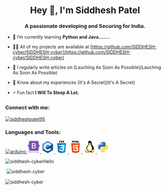 <h1 align="center">Hey 👋, I'm Siddhesh Patel</h1>
<h3 align="center">A passionate developing and Securing for India.</h3>

- 🌱 I’m currently learning **Python and Java........**

- 👨‍💻 All of my projects are available at [https://github.com/SIDDHESH-cyber/SIDDHESH-cyber](https://github.com/SIDDHESH-cyber/SIDDHESH-cyber)

- 📝 I regularly write articles on [Lauching As Soon As Possible](Lauching As Soon As Possible)

- 📄 Know about my experiences [It's A Secret](It's A Secret)

- ⚡ Fun fact **I Will To Sleep A Lot.**

<h3 align="left">Connect with me:</h3>
<p align="left">
<a href="https://instagram.com/siddheshpatel95" target="blank"><img align="center" src="https://raw.githubusercontent.com/rahuldkjain/github-profile-readme-generator/master/src/images/icons/Social/instagram.svg" alt="siddheshpatel95" height="30" width="40" /></a>
</p>

<h3 align="left">Languages and Tools:</h3>
<p align="left"> <a href="https://www.arduino.cc/" target="_blank" rel="noreferrer"> <img src="https://cdn.worldvectorlogo.com/logos/arduino-1.svg" alt="arduino" width="40" height="40"/> </a> <a href="https://getbootstrap.com" target="_blank" rel="noreferrer"><img src="https://raw.githubusercontent.com/devicons/devicon/master/icons/bootstrap/bootstrap-plain-wordmark.svg" alt="bootstrap" width="40" height="40"/> </a> <a href="https://www.cprogramming.com/" target="_blank" rel="noreferrer"> <img src="https://raw.githubusercontent.com/devicons/devicon/master/icons/c/c-original.svg" alt="c" width="40" height="40"/> </a> <a href="https://www.w3schools.com/css/" target="_blank" rel="noreferrer"> <img src="https://raw.githubusercontent.com/devicons/devicon/master/icons/css3/css3-original-wordmark.svg" alt="css3" width="40" height="40"/> </a> <a href="https://www.w3.org/html/" target="_blank" rel="noreferrer"> <img src="https://raw.githubusercontent.com/devicons/devicon/master/icons/html5/html5-original-wordmark.svg" alt="html5" width="40" height="40"/> </a> <a href="https://www.linux.org/" target="_blank" rel="noreferrer"> <img src="https://raw.githubusercontent.com/devicons/devicon/master/icons/linux/linux-original.svg" alt="linux" width="40" height="40"/> </a> <a href="https://www.python.org" target="_blank" rel="noreferrer"> <img src="https://raw.githubusercontent.com/devicons/devicon/master/icons/python/python-original.svg" alt="python" width="40" height="40"/> </a> </p>

<p><img align="left" src="https://github-readme-stats.vercel.app/api/top-langs?username=siddhesh-cyber&show_icons=true&locale=en&layout=compact" alt="siddhesh-cyber" /></p>
<p color=="white">Hello</p>
<p>&nbsp;<img align="center" src="https://github-readme-stats.vercel.app/api?username=siddhesh-cyber&show_icons=true&locale=en" alt="siddhesh-cyber" /></p>

<p><img align="center" src="https://github-readme-streak-stats.herokuapp.com/?user=siddhesh-cyber&" alt="siddhesh-cyber" /></p>
